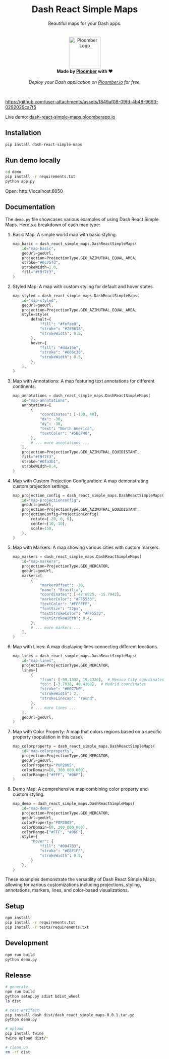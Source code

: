 <p align="center">
    <h1 align="center"><b>Dash React Simple Maps</b></h1>
	<p align="center">
		Beautiful maps for your Dash apps.
    <br />
    <br />
    <br />
    <img width="100" height="100" src="https://avatars.githubusercontent.com/u/60114551?s=200&v=4" alt="Ploomber Logo">
    <br />
    <b>  Made by <a href="https://ploomber.io">Ploomber</a> with ❤️</b>
    <br />
    <br />
    <i>Deploy your Dash application on <a href="https://ploomber.io">Ploomber.io</a> for free.</i>
    <br />
  </p>
</p>
<br/>


https://github.com/user-attachments/assets/f849af08-09fd-4b48-9693-0292029ca7f5



Live demo: [dash-react-simple-maps.ploomberapp.io](https://dash-react-simple-maps.ploomberapp.io/)

## Installation

```sh
pip install dash-react-simple-maps
```

## Run demo locally

```sh
cd demo
pip install -r requirements.txt
python app.py
```

Open: http://localhost:8050


## Documentation

The `demo.py` file showcases various examples of using Dash React Simple Maps. Here's a breakdown of each map type:

1. Basic Map:
   A simple world map with basic styling.
   ```python
   map_basic = dash_react_simple_maps.DashReactSimpleMaps(
       id="map-basic",
       geoUrl=geoUrl,
       projection=ProjectionType.GEO_AZIMUTHAL_EQUAL_AREA,
       stroke="#6c757d",
       strokeWidth=1.0,
       fill="#f9f7f3",
   )
   ```

2. Styled Map:
   A map with custom styling for default and hover states.
   ```python
   map_styled = dash_react_simple_maps.DashReactSimpleMaps(
       id="map-styled",
       geoUrl=geoUrl,
       projection=ProjectionType.GEO_AZIMUTHAL_EQUAL_AREA,
       style=Style(
           default={
               "fill": "#fefae0",
               "stroke": "#283618",
               "strokeWidth": 0.5,
           },
           hover={
               "fill": "#dda15e",
               "stroke": "#606c38",
               "strokeWidth": 0.5,
           },
       ),
   )
   ```

3. Map with Annotations:
   A map featuring text annotations for different continents.
   ```python
   map_annotations = dash_react_simple_maps.DashReactSimpleMaps(
       id="map-annotations",
       annotations=[
           {
               "coordinates": [-100, 40],
               "dx": -30,
               "dy": -30,
               "text": "North America",
               "textColor": "#5BC748",
           },
           # ... more annotations ...
       ],
       projection=ProjectionType.GEO_AZIMUTHAL_EQUIDISTANT,
       fill="#f9f7f3",
       stroke="#0fa3b1",
       strokeWidth=0.4,
   )
   ```

4. Map with Custom Projection Configuration:
   A map demonstrating custom projection settings.
   ```python
   map_projection_config = dash_react_simple_maps.DashReactSimpleMaps(
       id="map-projectionconfig",
       geoUrl=geoUrl,
       projection=ProjectionType.GEO_AZIMUTHAL_EQUIDISTANT,
       projectionConfig=ProjectionConfig(
           rotate=[-20, 0, 0],
           center=[10, 10],
           scale=150,
       ),
   )
   ```

5. Map with Markers:
   A map showing various cities with custom markers.
   ```python
   map_markers = dash_react_simple_maps.DashReactSimpleMaps(
       id="map-markers",
       projection=ProjectionType.GEO_MERCATOR,
       geoUrl=geoUrl,
       markers=[
           {
               "markerOffset": -30,
               "name": "Brasilia",
               "coordinates": [-47.8825, -15.7942],
               "markerColor": "#FF5533",
               "textColor": "#FFFFFF",
               "fontSize": "22px",
               "textStrokeColor": "#FF5533",
               "textStrokeWidth": 0.4,
           },
           # ... more markers ...
       ],
   )
   ```

6. Map with Lines:
   A map displaying lines connecting different locations.
   ```python
   map_lines = dash_react_simple_maps.DashReactSimpleMaps(
       id="map-lines",
       projection=ProjectionType.GEO_MERCATOR,
       lines=[
           {
               "from": [-99.1332, 19.4326],  # Mexico City coordinates
               "to": [-3.7038, 40.4168],  # Madrid coordinates
               "stroke": "#0077b6",
               "strokeWidth": 2,
               "strokeLinecap": "round",
           },
           # ... more lines ...
       ],
       geoUrl=geoUrl,
   )
   ```

7. Map with Color Property:
   A map that colors regions based on a specific property (population in this case).
   ```python
   map_colorproperty = dash_react_simple_maps.DashReactSimpleMaps(
       id="map-colorproperty",
       projection=ProjectionType.GEO_MERCATOR,
       geoUrl=geoUrl,
       colorProperty="POP2005",
       colorDomain=[0, 300_000_000],
       colorRange=["#FFF", "#06F"],
   )
   ```

8. Demo Map:
   A comprehensive map combining color property and custom styling.
   ```python
   map_demo = dash_react_simple_maps.DashReactSimpleMaps(
       id="map-demo",
       projection=ProjectionType.GEO_MERCATOR,
       geoUrl=geoUrl,
       colorProperty="POP2005",
       colorDomain=[0, 300_000_000],
       colorRange=["#FFF", "#06F"],
       style={
           "hover": {
               "fill": "#0047B3",
               "stroke": "#E8F1FF",
               "strokeWidth": 0.5,
           }
       },
   )
   ```

These examples demonstrate the versatility of Dash React Simple Maps, allowing for various customizations including projections, styling, annotations, markers, lines, and color-based visualizations.




## Setup

```sh
npm install
pip install -r requirements.txt
pip install -r tests/requirements.txt
```

## Development

```sh
npm run build
python demo.py
```


## Release

```sh
# generate
npm run build
python setup.py sdist bdist_wheel
ls dist

# test artifact
pip install dash dist/dash_react_simple_maps-0.0.1.tar.gz
python demo.py

# upload
pip install twine
twine upload dist/*

# clean up
rm -rf dist
```

